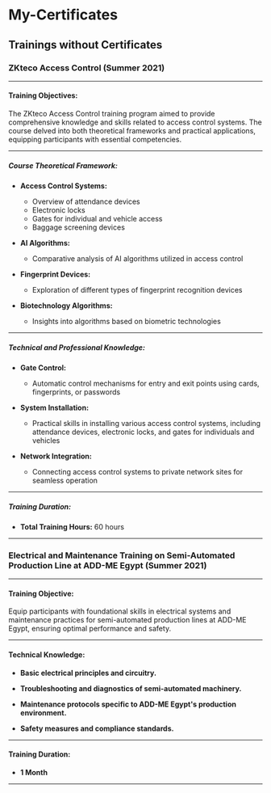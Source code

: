 # My-Certificates

## Trainings without Certificates

### ZKteco Access Control (Summer 2021)

---

#### Training Objectives:

The ZKteco Access Control training program aimed to provide comprehensive knowledge and skills related to access control systems. The course delved into both theoretical frameworks and practical applications, equipping participants with essential competencies.

---

##### Course Theoretical Framework:

- **Access Control Systems:** 
  - Overview of attendance devices
  - Electronic locks
  - Gates for individual and vehicle access
  - Baggage screening devices

- **AI Algorithms:** 
  - Comparative analysis of AI algorithms utilized in access control

- **Fingerprint Devices:** 
  - Exploration of different types of fingerprint recognition devices

- **Biotechnology Algorithms:** 
  - Insights into algorithms based on biometric technologies

---

##### Technical and Professional Knowledge:

- **Gate Control:** 
  - Automatic control mechanisms for entry and exit points using cards, fingerprints, or passwords

- **System Installation:** 
  - Practical skills in installing various access control systems, including attendance devices, electronic locks, and gates for individuals and vehicles

- **Network Integration:** 
  - Connecting access control systems to private network sites for seamless operation

---

##### Training Duration:

- **Total Training Hours:** 60 hours

---

### Electrical and Maintenance Training on Semi-Automated Production Line at ADD-ME Egypt (Summer 2021)

---

#### Training Objective:

Equip participants with foundational skills in electrical systems and maintenance practices for semi-automated production lines at ADD-ME Egypt, ensuring optimal performance and safety.

---

#### Technical Knowledge:

- **Basic electrical principles and circuitry.**
  
- **Troubleshooting and diagnostics of semi-automated machinery.**
  
- **Maintenance protocols specific to ADD-ME Egypt's production environment.**
  
- **Safety measures and compliance standards.**

---

#### Training Duration:

- **1 Month**

---
